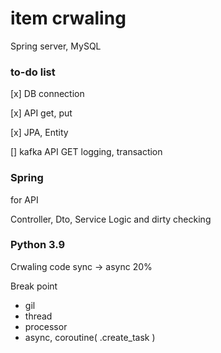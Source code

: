 # item crwaling

Spring server, MySQL

### __to-do list__

[x] DB connection

[x] API get, put

[x] JPA, Entity

[] kafka API GET logging, transaction

### Spring

for API 

Controller, Dto, Service Logic and dirty checking

### Python 3.9

Crwaling code sync -> async 20%

Break point 
- gil
- thread
- processor
- async, coroutine( .create_task )
